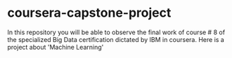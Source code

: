 # coursera-capstone-project
In this repository you will be able to observe the final work of course # 8 of the specialized Big Data certification dictated by IBM in coursera. Here is a project about 'Machine Learning'
